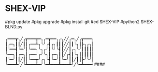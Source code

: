 # SHEX-VIP
#pkg update
#pkg upgrade
#pkg install git
#cd SHEX-VIP
#python2 SHEX-BLND.py



###
╭━━━┳╮╱╭┳━━━┳━╮╭━┳━━╮╭╮╱╱╭━╮╱╭┳━━━╮
┃╭━╮┃┃╱┃┃╭━━┻╮╰╯╭┫╭╮┃┃┃╱╱┃┃╰╮┃┣╮╭╮┃
┃╰━━┫╰━╯┃╰━━╮╰╮╭╯┃╰╯╰┫┃╱╱┃╭╮╰╯┃┃┃┃┃
╰━━╮┃╭━╮┃╭━━╯╭╯╰╮┃╭━╮┃┃╱╭┫┃╰╮┃┃┃┃┃┃
┃╰━╯┃┃╱┃┃╰━━┳╯╭╮╰┫╰━╯┃╰━╯┃┃╱┃┃┣╯╰╯┃
╰━━━┻╯╱╰┻━━━┻━╯╰━┻━━━┻━━━┻╯╱╰━┻━━━╯####

